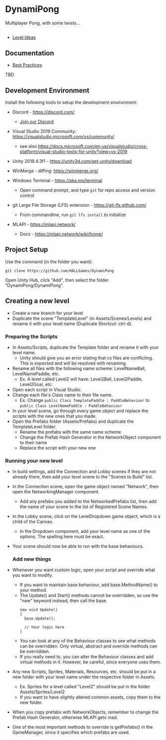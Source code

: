 # DynamiPong
Multiplayer Pong, with some twists...

##
- [Level Ideas](https://github.com/HALLGames/DynamiPong/blob/master/LevelIdeas.md)

## Documentation
- [Best Practices](http://www.glenstevens.ca/unity3d-best-practices/)

TBD

## Development Environment

Install the following tools to setup the development environment:

- Discord - https://discord.com/
  - [Join our Discord](https://discord.gg/nSVjNRs)

- Visual Studio 2019 Community: https://visualstudio.microsoft.com/vs/community/
  - see also https://docs.microsoft.com/en-us/visualstudio/cross-platform/visual-studio-tools-for-unity?view=vs-2019

- Unity 2019.4.3f1 - https://unity3d.com/get-unity/download

- WinMerge - diffing: https://winmerge.org/

- Windows Terminal - https://aka.ms/terminal
  - Open command prompt, and type ```git``` for repo access and version control

- git Large File Storage (LFS) extension - https://git-lfs.github.com/
  - From commandline, run ```git lfs install``` to initialize
  
- MLAPI - https://mlapi.network/
  - Docs - https://mlapi.network/wiki/home/

## Project Setup
Use the command (in the folder you want):
```
git clone https://github.com/HALLGames/DynamiPong
```
Open Unity Hub, click "Add", then select the folder "DynamiPong/DynamiPong". 

## Creating a new level
- Create a new branch for your level
- Duplicate the scene "TemplateLevel" (in Assets/Scenes/Levels) and rename it with your level name (Duplicate Shortcut: ctrl-d).

### Preparing the Scripts
- In Assets/Scripts, duplicate the Template folder and rename it with your level name.
  - Unity should give you an error stating that cs files are conflicting. This is expected and will be resolved with renaming.
- Rename all files with the following name scheme: LevelNameBall, LevelNamePaddle, etc.
  - Ex. A level called Level2 will have: Level2Ball, Level2Paddle, Level2Goal, etc.
- Open each script in Visual Studio. 
- Change each file's Class name to their file name.
  - Ex. Change ```public Class TemplatePaddle : PaddleBehaviour``` to ```public Class LevelNamePaddle : PaddleBehaviour``` 
- In your level scene, go through every game object and replace the scripts with the new ones that you made.
- Open the Prefabs folder (Assets/Prefabs) and duplicate the TemplateLevel folder.
  - Rename the prefabs with the same name scheme
  - Change the Prefab Hash Generator in the NetworkObject component to their name
  - Replace the script with your new one
  
### Running your new level
- In build settings, add the Connection and Lobby scenes if they are not already there, then add your level scene to the "Scenes to Build" list.
- In the Connection scene, open the game object named "Network", then open the NetworkingManager component.
  - Add any prefabs you added to the NetworkedPrefabs list, then add the name of your scene to the list of Registered Scene Names.
- In the Lobby scene, click on the LevelDropdown game object, which is a child of the Canvas.
  - In the Dropdown component, add your level name as one of the options. The spelling here must be exact.
- Your scene should now be able to run with the base behaviours.
  
  ### Add new things
- Whenever you want custom logic, open your script and override what you want to modify. 
  - If you want to maintain base behaviour, add base.MethodName() to your method.
  - The Update() and Start() methods cannot be overridden, so use the "new" keyword instead, then call the base.
    ```
    new void Update() 
    {
      base.Update();
      
      // Your logic here
    }
    ```
  - You can look at any of the Behaviour classes to see what methods can be overridden. Only virtual, abstract and override methods can be overridden.
  - If you really need to, you can alter the Behaviour classes and add virtual methods in it. However, be careful, since everyone uses them.
- Any new Scripts, Sprites, Materials, Resources, etc. should be put in a new folder with your level name under the respective folder in Assets.
  - Ex. Sprites for a level called "Level2" should be put in the folder Assets/Sprites/Level2
  - If you want to have slightly altered common assets, copy them to the new folder.
- When you copy prefabs with NetworkObjects, remember to change the Prefab Hash Generator, otherwise MLAPI gets mad.
- One of the most important methods to override is getPrefabs() in the GameManager, since it specifies which prefabs are used.
